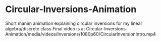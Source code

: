 # Circular-Inversions-Animation
Short manim animation explaining circular inversions for my linear algebra/discrete class
Final video is at Circular-Inversions-Animation/media/videos/Inversions/1080p60/CircularInversionIntro.mp4
